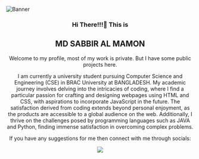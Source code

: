 ![Banner](https://raw.githubusercontent.com/mdsabbiralmamon/my-git-stats/main/images/banner.png)

<div align="center">
  <h3>Hi There!!!👋 This is</h3>
  <h2>MD SABBIR AL MAMON</h2>
  <p>Welcome to my profile, most of my work is private. But I have some public projects here.</p>
  <p>I am currently a university student pursuing Computer Science and Engineering (CSE) in BRAC University at BANGLADESH. My academic journey involves delving into the intricacies of coding, where I find a particular passion for crafting and designing webpages using HTML and CSS, with aspirations to incorporate JavaScript in the future. The satisfaction derived from coding extends beyond personal enjoyment, as the products are accessible to a global audience on the web. Additionally, I thrive on the challenges posed by programming languages such as JAVA and Python, finding immense satisfaction in overcoming complex problems.</p>
  <p> If you have any suggestions for me then connect with me through socials:</p>

  [![](https://img.shields.io/badge/-Md_Sabbir_Al_Mamon-blue?logo=linkedin&style=plastic)](https://www.linkedin.com/in/mdsabbiralmamon/)
  

</div>
